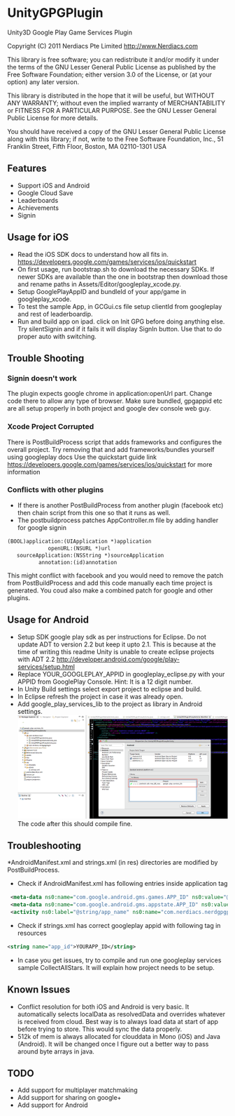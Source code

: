 UnityGPGPlugin
==============

Unity3D Google Play Game Services Plugin

Copyright (C) 2011 Nerdiacs Pte Limited  http://www.Nerdiacs.com

This library is free software; you can redistribute it and/or
modify it under the terms of the GNU Lesser General Public
License as published by the Free Software Foundation; either
version 3.0 of the License, or (at your option) any later version.

This library is distributed in the hope that it will be useful,
but WITHOUT ANY WARRANTY; without even the implied warranty of
MERCHANTABILITY or FITNESS FOR A PARTICULAR PURPOSE.  See the GNU
Lesser General Public License for more details.

You should have received a copy of the GNU Lesser General Public
License along with this library; if not, write to the Free Software
Foundation, Inc., 51 Franklin Street, Fifth Floor, Boston, MA  02110-1301  USA


## Features
* Support iOS and Android
* Google Cloud Save
* Leaderboards
* Achievements
* Signin


## Usage for iOS

* Read the iOS SDK docs to understand how all fits in. https://developers.google.com/games/services/ios/quickstart
* On first usage, run bootstrap.sh to download the necessary SDKs. If newer SDKs are available than the one in bootstrap then download those and rename paths in Assets/Editor/googleplay_xcode.py.
* Setup GooglePlayAppID and bundleId of your app/game in googleplay_xcode.
* To test the sample App, in GCGui.cs file setup clientId from googleplay and rest of leaderboardip.
* Run and build app on ipad. click on Init GPG before doing anything else. Try silentSignin and if it fails it will display SignIn button. Use that to do proper auto with switching.

## Trouble Shooting

### Signin doesn't work

The plugin expects google chrome in application:openUrl part. Change code there to allow any type of browser. 
Make sure bundled, gpgappid etc are all setup properly in both project and google dev console web guy.

### Xcode Project Corrupted

There is PostBuildProcess script that adds frameworks and configures the overall project. Try removing that and add frameworks/bundles yourself using googleplay docs
Use the quickstart guide link https://developers.google.com/games/services/ios/quickstart for more information

### Conflicts with other plugins
* If there is another PostBuildProcess from another plugin (facebook etc) then chain script from this one so that it runs as well.
* The postbuildprocess patches AppController.m file by adding handler for google signin

```objc
(BOOL)application:(UIApplication *)application
             openURL:(NSURL *)url
   sourceApplication:(NSString *)sourceApplication
          annotation:(id)annotation 
```

This might conflict with facebook and you would need to remove the patch from PostBuildProcess and add this code manually each time project is generated. You coud also make a combined patch for google and other plugins.

## Usage for Android

* Setup SDK google play sdk as per instructions for Eclipse. Do not update ADT to version 2.2 but keep it upto 2.1. This is because at the time of writing this readme Unity is unable to create eclipse projects with ADT 2.2
http://developer.android.com/google/play-services/setup.html
* Replace YOUR_GOOGLEPLAY_APPID in googleplay_eclipse.py with your APPID from GooglePlay Console. Hint: It is a 12 digit number.
* In Unity Build settings select export project to eclipse and build.
* In Eclipse refresh the project in case it was already open.
* Add google_play_services_lib to the project as library in Android settings.
![Eclipse Settings](AndroidEclipseSettings.png)
The code after this should compile fine. 

## Troubleshooting
*AndroidManifest.xml and strings.xml (in res) directories are modified by PostBuildProcess.
* Check if AndroidManifest.xml has following entries inside application tag 
```xml
 <meta-data ns0:name="com.google.android.gms.games.APP_ID" ns0:value="@string/app_id" />
 <meta-data ns0:name="com.google.android.gms.appstate.APP_ID" ns0:value="@string/app_id" />
 <activity ns0:label="@string/app_name" ns0:name="com.nerdiacs.nerdgpgplugin.DummyActivity" /> 
```
* Check if strings.xml has correct googleplay appid with following tag in resources
```xml
<string name="app_id">YOURAPP_ID</string>
```

* In case you get issues, try to compile and run one googleplay services sample CollectAllStars. It will explain how project needs to be setup.

## Known Issues

* Conflict resolution for both iOS and Android is very basic. It automatically selects localData as resolvedData and overrides whatever is received from cloud. Best way is to always load data at start of app before trying to store. This would sync the data properly.
* 512k of mem is always allocated for clouddata in Mono (iOS) and Java (Android). It will be changed once I figure out a better way to pass around byte arrays in java.
 
## TODO

* Add support for multiplayer matchmaking
* Add support for sharing on google+
* Add support for Android
